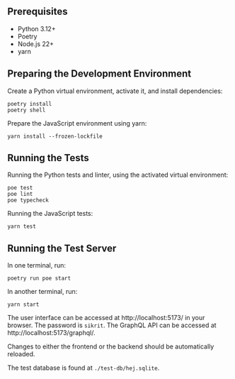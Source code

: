 ## Prerequisites

- Python 3.12+
- Poetry
- Node.js 22+
- yarn

## Preparing the Development Environment

Create a Python virtual environment, activate it, and install dependencies:

```
poetry install
poetry shell
```

Prepare the JavaScript environment using yarn:

```
yarn install --frozen-lockfile
```

## Running the Tests

Running the Python tests and linter, using the activated virtual environment:

```
poe test
poe lint
poe typecheck
```

Running the JavaScript tests:

```
yarn test
```

## Running the Test Server

In one terminal, run:

```
poetry run poe start
```

In another terminal, run:

```
yarn start
```

The user interface can be accessed at http://localhost:5173/ in your browser.
The password is `sikrit`. The GraphQL API can be accessed at
http://localhost:5173/graphql/.

Changes to either the frontend or the backend should be automatically reloaded.

The test database is found at `./test-db/hej.sqlite`.
